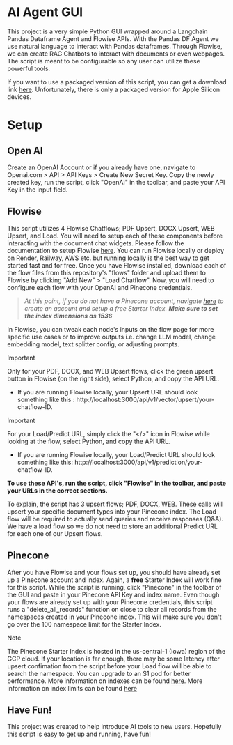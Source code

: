 # AI Agent GUI
This project is a very simple Python GUI wrapped around a Langchain Pandas Dataframe Agent and Flowise APIs. With the Pandas DF Agent we use natural language to interact with Pandas dataframes. Through Flowise, we can create RAG Chatbots to interact with documents or even webpages. The script is meant to be configurable so any user can utilize these powerful tools.

If you want to use a packaged version of this script, you can get a download link [here](https://arb.lemonsqueezy.com/buy/9674ad4b-bd8b-4298-846c-97e84955abd2). Unfortunately, there is only a packaged version for Apple Silicon devices. 

# Setup

## Open AI 
Create an OpenAI Account or if you already have one, navigate to Openai.com > API > API Keys > Create New Secret Key. Copy the newly created key, run the script, click "OpenAI" in the toolbar, and paste your API Key in the input field. 

## Flowise
This script utilizes 4 Flowise Chatflows; PDF Upsert, DOCX Upsert, WEB Upsert, and Load. You will need to setup each of these components before interacting with the document chat widgets. Please follow the documentation to setup Flowise [here](https://docs.flowiseai.com/getting-started). You can run Flowise locally or deploy on Render, Railway, AWS etc. but running locally is the best way to get started fast and for free. Once you have Flowise installed, download each of the flow files from this repository's "flows" folder and upload them to Flowise by clicking "Add New" > "Load Chatflow". Now, you will need to configure each flow with your OpenAI and Pinecone credentials. 

> *At this point, if you do not have a Pinecone account, navigate [here](https://www.pinecone.io/) to create an account and setup a free Starter Index. **Make sure to set the index dimensions as 1536*** 

In Flowise, you can tweak each node's inputs on the flow page for more specific use cases or to improve outputs i.e. change LLM model, change embedding model, text splitter config, or adjusting prompts.

> [!IMPORTANT]
> Only for your PDF, DOCX, and WEB Upsert flows, click the green upsert button in Flowise (on the right side), select Python, and copy the API URL. 
>  - If you are running Flowise locally, your Upsert URL should look something like this : http://localhost:3000/api/v1/vector/upsert/your-chatflow-ID.

>[!IMPORTANT]
> For your Load/Predict URL, simply click the "</>" icon in Flowise while looking at the flow, select Python, and copy the API URL.
>  - If you are running Flowise locally, your Load/Predict URL should look something like this: http://localhost:3000/api/v1/prediction/your-chatflow-ID.

**To use these API's, run the script, click "Flowise" in the toolbar, and paste your URLs in the correct sections.**

To explain, the script has 3 upsert flows; PDF, DOCX, WEB. These calls will upsert your specific document types into your Pinecone index. The Load flow will be required to actually send queries and receive responses (Q&A). We have a load flow so we do not need to store an additional Predict URL for each one of our Upsert flows.

## Pinecone
After you have Flowise and your flows set up, you should have already set up a Pinecone account and index. Again, a **free** Starter Index will work fine for this script. While the script is running, click "Pinecone" in the toolbar of the GUI and paste in your Pinecone API Key and index name. Even though your flows are already set up with your Pinecone credentials, this script runs a "delete_all_records" function on close to clear all records from the namespaces created in your Pinecone index. This will make sure you don't go over the 100 namespace limit for the Starter Index. 

> [!NOTE]
> The Pinecone Starter Index is hosted in the us-central-1 (Iowa) region of the GCP cloud. If your location is far enough, there may be some latency after upsert confimation from the script before your Load flow will be able to search the namespace. You can upgrade to an S1 pod for better performance. More information on indexes can be found [here](https://docs.pinecone.io/guides/indexes/understanding-indexes). More information on index limits can be found [here](https://docs.pinecone.io/reference/limits#retention)

## Have Fun!

This project was created to help introduce AI tools to new users. Hopefully this script is easy to get up and running, have fun!
